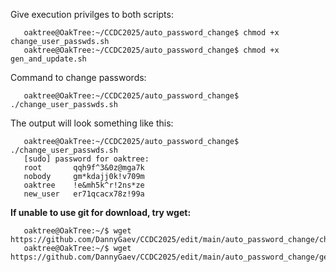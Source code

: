 Give execution privilges to both scripts:

```console
   oaktree@OakTree:~/CCDC2025/auto_password_change$ chmod +x change_user_passwds.sh
   oaktree@OakTree:~/CCDC2025/auto_password_change$ chmod +x gen_and_update.sh
```

Command to change passwords:   

```console
   oaktree@OakTree:~/CCDC2025/auto_password_change$ ./change_user_passwds.sh
```

The output will look something like this:

```console
   oaktree@OakTree:~/CCDC2025/auto_password_change$ ./change_user_passwds.sh
   [sudo] password for oaktree:
   root       qqh9f^3&0z@mga7k
   nobody     gm*kdajj0k!v709m
   oaktree    !e&mh5k^r!2ns*ze
   new_user   er71qcacx78z!99a
```

**If unable to use git for download, try wget:**
```console
   oaktree@OakTree:~/$ wget https://github.com/DannyGaev/CCDC2025/edit/main/auto_password_change/change_user_passwds.sh
   oaktree@OakTree:~/$ wget https://github.com/DannyGaev/CCDC2025/edit/main/auto_password_change/gen_and_update.sh
```
